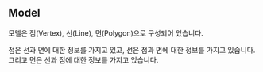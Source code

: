 ## Model

모델은 점(Vertex), 선(Line), 면(Polygon)으로 구성되어 있습니다.

점은 선과 면에 대한 정보를 가지고 있고, 
선은 점과 면에 대한 정보를 가지고 있습니다. 
그리고 면은 선과 점에 대한 정보를 가지고 있습니다.